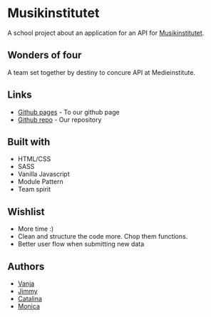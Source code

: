 # Musikinstitutet
A school project about an application for an API for [Musikinstitutet](https://folksa.ga/). 

## Wonders of four
A team set together by destiny to concure API at Medieinstitute.

## Links
* [Github pages](#) - To our github page
* [Github repo](#) - Our repository

## Built with
* HTML/CSS
* SASS
* Vanilla Javascript
* Module Pattern
* Team spirit

## Wishlist
* More time :)
* Clean and structure the code more. Chop them functions.
* Better user flow when submitting new data

## Authors
* [Vanja](https://github.com/vanjaivanovic)
* [Jimmy](https://github.com/wongprom)
* [Catalina](https://github.com/cattapr)
* [Monica](https://github.com/Monkitron)